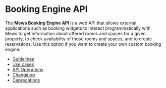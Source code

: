 # Booking Engine API

The __Mews Booking Engine API__ is a web API that allows external applications such as booking widgets to interact programmatically with Mews to get information about offered rooms and spaces for a given property, to check availability of those rooms and spaces, and to create reservations.
Use this option if you want to create your own custom booking engine.

* [Guidelines](guidelines/README.md)
* [Use cases](use-cases/README.md)
* [API Operations](operations/README.md)
* [Changelog](changelog/README.md)
* [Deprecations](deprecations/README.md)
